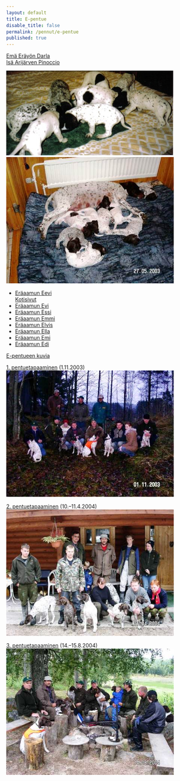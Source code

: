 ```yaml
---
layout: default
title: E-pentue
disable_title: false
permalink: /pennut/e-pentue
published: true
---
```


[Emä Eräyön Darla](http://www.saksanseisojakerho.fi/intranet/perustiedot.php?rekisteri=FIN21974/99)  
[Isä Arijärven Pinoccio](http://www.saksanseisojakerho.fi/intranet/perustiedot.php?rekisteri=FIN18115/96)

![](/media/e-1.jpg)
![](/media/e-2.jpg)

- [Eräaamun Eevi](http://www.saksanseisojakerho.fi/intranet/perustiedot.php?rekisteri=FIN26895/03)  
  [Kotisivut](http://www.metsosuon.fi/)
- [Eräaamun Evi](http://www.saksanseisojakerho.fi/intranet/perustiedot.php?rekisteri=FIN26894/03)
- [Eräaamun Essi](http://www.saksanseisojakerho.fi/intranet/perustiedot.php?rekisteri=FIN26893/03)
- [Eräaamun Emmi](http://www.saksanseisojakerho.fi/intranet/perustiedot.php?rekisteri=FIN26896/03)
- [Eräaamun Elvis](http://www.saksanseisojakerho.fi/intranet/perustiedot.php?rekisteri=FIN26899/03)
- [Eräaamun Ella](http://www.saksanseisojakerho.fi/intranet/perustiedot.php?rekisteri=FIN26897/03)
- [Eräaamun Emi](http://www.saksanseisojakerho.fi/intranet/perustiedot.php?rekisteri=FIN26898/03)
- [Eräaamun Edi](http://www.saksanseisojakerho.fi/intranet/perustiedot.php?rekisteri=FIN26900/03)

[E-pentueen kuvia](/pennut/e-pentue/kuvia)

[1. pentuetapaaminen](/pennut/e-pentue/1-pentuetapaaminen) (1.11.2003)  
![1. pentuetapaaminen](/media/e-pentue-tapaaminen-1.jpg)

[2. pentuetapaaminen](/pennut/e-pentue/2-pentuetapaaminen) (10.–11.4.2004)  
![2. pentuetapaaminen](/media/e-pentue-tapaaminen-2.jpg)

[3. pentuetapaaminen](/pennut/e-pentue/3-pentuetapaaminen) (14.–15.8.2004)  
![3. pentuetapaaminen](/media/e-pentue-tapaaminen-3.jpg)
